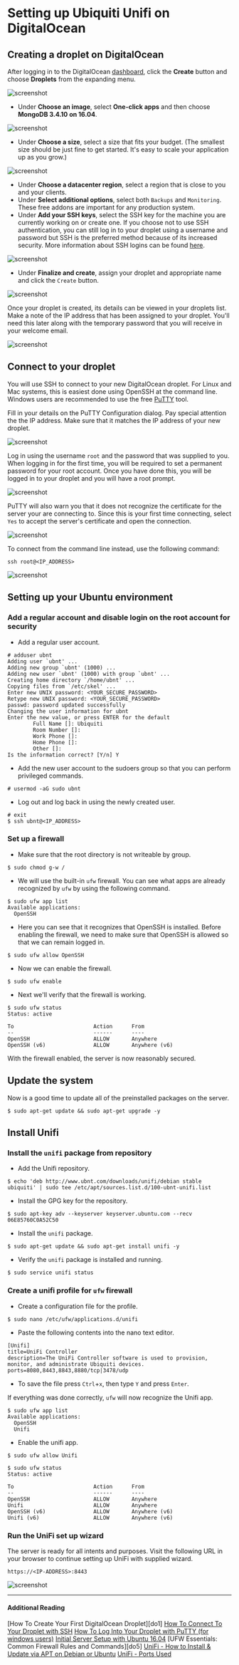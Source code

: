 Setting up Ubiquiti Unifi on DigitalOcean
=========================================

## Creating a droplet on DigitalOcean

After logging in to the DigitalOcean [dashboard](https://cloud.digitalocean.com/droplets), click the **Create** button and choose **Droplets** from the expanding menu.

![screenshot](screenshots/unifi01.png)

 - Under **Choose an image**, select **One-click apps** and then choose **MongoDB 3.4.10 on 16.04**.

![screenshot](screenshots/unifi02.png)

 - Under **Choose a size**, select a size that fits your budget. (The smallest size should be just fine to get started. It's easy to scale your application up as you grow.)

![screenshot](screenshots/unifi03.png)

 - Under **Choose a datacenter region**, select a region that is close to you and your clients.
 - Under **Select additional options**, select both `Backups` and `Monitoring`. These free addons are important for any production system.
 - Under **Add your SSH keys**, select the SSH key for the machine you are currently working on or create one. If you choose not to use SSH authentication, you can still log in to your droplet using a username and password but SSH is the preferred method because of its increased security. More information about SSH logins can be found [here](do2).

![screenshot](screenshots/unifi04.png)

 - Under **Finalize and create**, assign your droplet and appropriate name and click the `Create` button.

![screenshot](screenshots/unifi05.png)

Once your droplet is created, its details can be viewed in your droplets list. Make a note of the IP address that has been assigned to your droplet. You'll need this later along with the temporary password that you will receive in your welcome email.

![screenshot](screenshots/unifi06.png)

## Connect to your droplet

You will use SSH to connect to your new DigitalOcean droplet. For Linux and Mac systems, this is easiest done using OpenSSH at the command line. Windows users are recommended to use the free [PuTTY](http://www.putty.org/) tool.

Fill in your details on the PuTTY Configuration dialog. Pay special attention the the IP address. Make sure that it matches the IP address of your new droplet.

![screenshot](screenshots/unifi07.png)

Log in using the username `root` and the password that was supplied to you. When logging in for the first time, you will be required to set a permanent password for your root account. Once you have done this, you will be logged in to your droplet and you will have a root prompt.

![screenshot](screenshots/unifi09.png)

PuTTY will also warn you that it does not recognize the certificate for the server your are connecting to. Since this is your first time connecting, select `Yes` to accept the server's certificate and open the connection.

![screenshot](screenshots/unifi08.png)

To connect from the command line instead, use the following command:

	ssh root@<IP_ADDRESS>

![screenshot](screenshots/unifi10.png)

## Setting up your Ubuntu environment

### Add a regular account and disable login on the root account for security

 - Add a regular user account.

```
# adduser ubnt
Adding user `ubnt' ...
Adding new group `ubnt' (1000) ...
Adding new user `ubnt' (1000) with group `ubnt' ...
Creating home directory `/home/ubnt' ...
Copying files from `/etc/skel' ...
Enter new UNIX password: <YOUR_SECURE_PASSWORD>
Retype new UNIX password: <YOUR_SECURE_PASSWORD>
passwd: password updated successfully
Changing the user information for ubnt
Enter the new value, or press ENTER for the default
        Full Name []: Ubiquiti
        Room Number []: 
        Work Phone []: 
        Home Phone []: 
        Other []: 
Is the information correct? [Y/n] Y
```

 - Add the new user account to the sudoers group so that you can perform privileged commands.

```
# usermod -aG sudo ubnt
```

 - Log out and log back in using the newly created user.

```
# exit
$ ssh ubnt@<IP_ADDRESS>
```

### Set up a firewall

 - Make sure that the root directory is not writeable by group.

```
$ sudo chmod g-w /
```

 - We will use the built-in `ufw` firewall. You can see what apps are already recognized by `ufw` by using the following command.

```
$ sudo ufw app list
Available applications:
  OpenSSH
```

 - Here you can see that it recognizes that OpenSSH is installed. Before enabling the firewall, we need to make sure that OpenSSH is allowed so that we can remain logged in.

```
$ sudo ufw allow OpenSSH
```

 - Now we can enable the firewall.

```
$ sudo ufw enable
```

 - Next we'll verify that the firewall is working.

```
$ sudo ufw status
Status: active
 
To                         Action      From
--                         ------      ----
OpenSSH                    ALLOW       Anywhere
OpenSSH (v6)               ALLOW       Anywhere (v6)
```

With the firewall enabled, the server is now reasonably secured.

## Update the system

Now is a good time to update all of the preinstalled packages on the server.

```
$ sudo apt-get update && sudo apt-get upgrade -y
```

## Install Unifi

### Install the `unifi` package from repository

 - Add the Unifi repository.

```
$ echo 'deb http://www.ubnt.com/downloads/unifi/debian stable ubiquiti' | sudo tee /etc/apt/sources.list.d/100-ubnt-unifi.list
```

 - Install the GPG key for the repository.

```
$ sudo apt-key adv --keyserver keyserver.ubuntu.com --recv 06E85760C0A52C50
```

 - Install the `unifi` package.

```
$ sudo apt-get update && sudo apt-get install unifi -y
```

 - Verify the `unifi` package is installed and running.

```
$ sudo service unifi status
```

### Create a unifi profile for `ufw` firewall

 - Create a configuration file for the profile.

```
$ sudo nano /etc/ufw/applications.d/unifi
```

 - Paste the following contents into the nano text editor.

```
[Unifi]
title=UniFi Controller
description=The UniFi Controller software is used to provision, monitor, and administrate Ubiquiti devices.
ports=8080,8443,8843,8880/tcp|3478/udp
```

 - To save the file press `Ctrl`+`x`, then type `Y` and press `Enter`.

If everything was done correctly, `ufw` will now recognize the Unifi app.

```
$ sudo ufw app list
Available applications:
  OpenSSH
  Unifi
```

 - Enable the unifi app.

```
$ sudo ufw allow Unifi
```

```
$ sudo ufw status
Status: active
 
To                         Action      From
--                         ------      ----
OpenSSH                    ALLOW       Anywhere
Unifi                      ALLOW       Anywhere
OpenSSH (v6)               ALLOW       Anywhere (v6)
Unifi (v6)                 ALLOW       Anywhere (v6)
```

### Run the UniFi set up wizard

The server is ready for all intents and purposes. Visit the following URL in your browser to continue setting up UniFi with supplied wizard.

    https://<IP-ADDRESS>:8443

![screenshot](screenshots/unifi11.png)

-------------------------------------------------------------------------------

#### Additional Reading

[How To Create Your First DigitalOcean Droplet][do1]
[How To Connect To Your Droplet with SSH][do2]
[How To Log Into Your Droplet with PuTTY (for windows users)][do3]
[Initial Server Setup with Ubuntu 16.04][do4]
[UFW Essentials: Common Firewall Rules and Commands][do5]
[UniFi - How to Install & Update via APT on Debian or Ubuntu][ub1]
[UniFi - Ports Used][ub2]

[d01]: https://www.digitalocean.com/community/tutorials/how-to-create-your-first-digitalocean-droplet
[do2]: https://www.digitalocean.com/community/tutorials/how-to-connect-to-your-droplet-with-ssh
[do3]: https://www.digitalocean.com/community/tutorials/how-to-log-into-your-droplet-with-putty-for-windows-users
[do4]: https://www.digitalocean.com/community/tutorials/initial-server-setup-with-ubuntu-16-04
[d05]: https://www.digitalocean.com/community/tutorials/ufw-essentials-common-firewall-rules-and-commands
[ub1]: https://help.ubnt.com/hc/en-us/articles/220066768-UniFi-How-to-Install-Update-via-APT-on-Debian-or-Ubuntu
[ub2]: https://help.ubnt.com/hc/en-us/articles/218506997-UniFi-Ports-Used